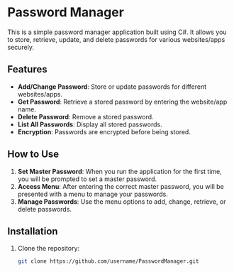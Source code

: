 # Password Manager

This is a simple password manager application built using C#. It allows you to store, retrieve, update, and delete passwords for various websites/apps securely.

## Features

- **Add/Change Password**: Store or update passwords for different websites/apps.
- **Get Password**: Retrieve a stored password by entering the website/app name.
- **Delete Password**: Remove a stored password.
- **List All Passwords**: Display all stored passwords.
- **Encryption**: Passwords are encrypted before being stored.

## How to Use

1. **Set Master Password**: When you run the application for the first time, you will be prompted to set a master password.
2. **Access Menu**: After entering the correct master password, you will be presented with a menu to manage your passwords.
3. **Manage Passwords**: Use the menu options to add, change, retrieve, or delete passwords.

## Installation

1. Clone the repository:
   ```bash
   git clone https://github.com/username/PasswordManager.git
